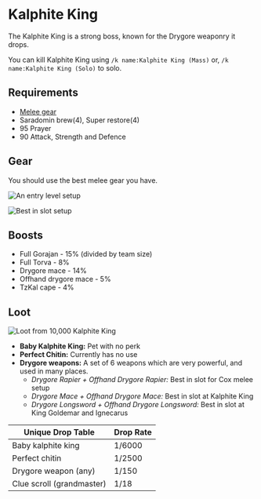 # Kalphite King

The Kalphite King is a strong boss, known for the Drygore weaponry it drops.

You can kill Kalphite King using `/k name:Kalphite King (Mass)` or, `/k name:Kalphite King (Solo)` to solo.

## Requirements

* [Melee gear](kalphite-king.md#gear)
* Saradomin brew(4), Super restore(4)
* 95 Prayer
* 90 Attack, Strength and Defence

## Gear

You should use the best melee gear you have.

![An entry level setup](<../.gitbook/assets/osbot (5).png>)

![Best in slot setup](<../.gitbook/assets/KK Bis.png>)

## Boosts

* Full Gorajan - 15% (divided by team size)
* Full Torva - 8%
* Drygore mace - 14%
* Offhand drygore mace - 5%
* TzKal cape - 4%

## Loot

![Loot from 10,000 Kalphite King](<../.gitbook/assets/osbot (3).png>)

* **Baby Kalphite King:** Pet with no perk
* **Perfect Chitin:** Currently has no use
* **Drygore weapons:** A set of 6 weapons which are very powerful, and used in many places.
  * _Drygore Rapier + Offhand Drygore Rapier:_ Best in slot for Cox melee setup
  * _Drygore Mace + Offhand Drygore Mace:_ Best in slot at Kalphite King
  * _Drygore Longsword + Offhand Drygore Longsword:_ Best in slot at King Goldemar and Ignecarus

| **Unique Drop Table**     | **Drop Rate** |
| ------------------------- | ------------- |
| Baby kalphite king        | 1/6000        |
| Perfect chitin            | 1/2500        |
| Drygore weapon (any)      | 1/150         |
| Clue scroll (grandmaster) | 1/18          |
